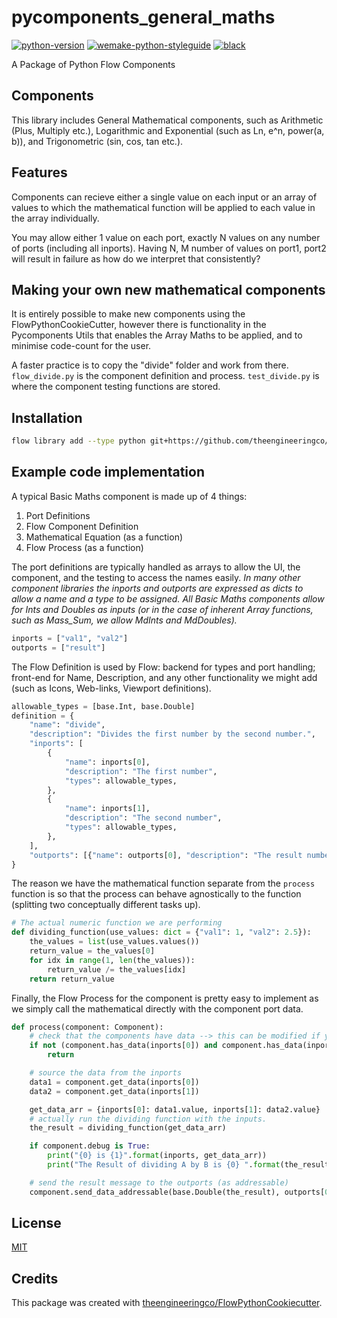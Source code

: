 # pycomponents_general_maths

[![python-version](https://img.shields.io/badge/python-3.6%2B-blue)]()
[![wemake-python-styleguide](https://img.shields.io/badge/style-wemake-000000.svg)](https://github.com/wemake-services/wemake-python-styleguide)
[![black](https://img.shields.io/badge/code%20style-black-000000.svg)](https://github.com/psf/black)

A Package of Python Flow Components

## Components

This library includes General Mathematical components, such as Arithmetic (Plus, Multiply etc.), Logarithmic and Exponential (such as Ln, e^n, power(a, b)), and Trigonometric (sin, cos, tan etc.).

## Features

Components can recieve either a single value on each input or an array of values to which the mathematical function will be applied to each value in the array individually.

You may allow either 1 value on each port, exactly N values on any number of ports (including all inports).
Having N, M number of values on port1, port2 will result in failure as how do we interpret that consistently?

## Making your own new mathematical components

It is entirely possible to make new components using the FlowPythonCookieCutter, however there is functionality in the Pycomponents Utils that enables the Array Maths to be applied, and to minimise code-count for the user.

A faster practice is to copy the "divide" folder and work from there. `flow_divide.py` is the component definition and process. `test_divide.py` is where the component testing functions are stored.

## Installation

```bash
flow library add --type python git+https://github.com/theengineeringco/pycomponents_general_maths.git
```

## Example code implementation

A typical Basic Maths component is made up of 4 things:

1. Port Definitions
2. Flow Component Definition
3. Mathematical Equation (as a function)
4. Flow Process (as a function)

The port definitions are typically handled as arrays to allow the UI, the component, and the testing to access the names easily. _In many other component libraries the inports and outports are expressed as dicts to allow a name and a type to be assigned. All Basic Maths components allow for Ints and Doubles as inputs (or in the case of inherent Array functions, such as Mass_Sum, we allow MdInts and MdDoubles)._

```python
inports = ["val1", "val2"]
outports = ["result"]
```

The Flow Definition is used by Flow: backend for types and port handling; front-end for Name, Description, and any other functionality we might add (such as Icons, Web-links, Viewport definitions).

```python
allowable_types = [base.Int, base.Double]
definition = {
    "name": "divide",
    "description": "Divides the first number by the second number.",
    "inports": [
        {
            "name": inports[0],
            "description": "The first number",
            "types": allowable_types,
        },
        {
            "name": inports[1],
            "description": "The second number",
            "types": allowable_types,
        },
    ],
    "outports": [{"name": outports[0], "description": "The result number", "types": allowable_types}],
}
```

The reason we have the mathematical function separate from the `process` function is so that the process can behave agnostically to the function (splitting two conceptually different tasks up).

```python
# The actual numeric function we are performing
def dividing_function(use_values: dict = {"val1": 1, "val2": 2.5}):
    the_values = list(use_values.values())
    return_value = the_values[0]
    for idx in range(1, len(the_values)):
        return_value /= the_values[idx]
    return return_value
```

Finally, the Flow Process for the component is pretty easy to implement as we simply call the mathematical directly with the component port data.

```python
def process(component: Component):
    # check that the components have data --> this can be modified if you want to set explicit defaults etc.
    if not (component.has_data(inports[0]) and component.has_data(inports[1])):
        return

    # source the data from the inports
    data1 = component.get_data(inports[0])
    data2 = component.get_data(inports[1])

    get_data_arr = {inports[0]: data1.value, inports[1]: data2.value}
    # actually run the dividing function with the inputs.
    the_result = dividing_function(get_data_arr)

    if component.debug is True:
        print("{0} is {1}".format(inports, get_data_arr))
        print("The Result of dividing A by B is {0} ".format(the_result))

    # send the result message to the outports (as addressable)
    component.send_data_addressable(base.Double(the_result), outports[0])
```

## License

[MIT](https://github.com/theengineeringco/pycomponents_general_maths/blob/master/LICENSE)

## Credits

This package was created with [theengineeringco/FlowPythonCookiecutter](https://github.com/theengineeringco/FlowPythonCookiecutter).
